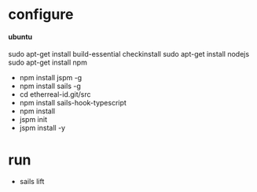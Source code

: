 # configure

#### ubuntu
sudo apt-get install build-essential checkinstall
sudo apt-get install nodejs
sudo apt-get install npm

- npm install jspm -g
- npm install sails -g
- cd etherreal-id.git/src
- npm install sails-hook-typescript
- npm install
- jspm init
- jspm install -y


# run
- sails lift
